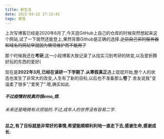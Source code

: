 ```yaml
---
title: 新生活
date: 2022-03-22 17:12:42
tags: 感悟
---
```


上次写博客已经是2020年6月了,今天逛GitHub上自己的仓库的时候突然想起来这个网站,试了一下居然还能登上,果然背靠Github是正确的选择.~~之前自己买的服务器和域名的网站早就因为懒得维护而不能用了~~

那个时候我还在**考研**,这一小段博客大致记录了从找实习到考研的转变,以及爱折腾好玩的东西的爱好(

现在是**2022年3月,**已经在读研一下学期了.从寒假**真正**遇上琨琨开始,整个人的状态也发生了非常大的改变,人生有了新的目标,以后也不准备那么**卷**了.舍友说我"变温柔了很多","爱笑了".嗯,确实如此.

##### 不过疫情封校真的很emo,烦.

###### 未来还是略微有点烦恼的.不过,成年人的世界没有容易二字.
#### 总之,有了目标就是非常好的事情,希望能顺顺利利地一直走下去,感谢生命,感谢成长.


